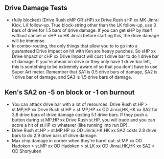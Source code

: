 ## Drive Damage Tests
- (fully blocked) (Drive Rush cMP OR sHP) xx Drive Rush sHP xx MK Jinrai Kick, LK follow-up. True block-string other than the LK follow-up, use 3 bars of drive for 1.5 bars of drive damage. If you can get sHP by itself without cancel or sHP xx HK Jinrai before starting this, the drive damage will be immense.
- In combo-routing, the only things that allow you to to go into a guaranteed Drive Impact on hit with Ken are heavy punches. So sHP xx Drive Impact or cHP xx Drive Impact will cost 1 drive bar to do 1 drive bar of damage. If you're ahead on drive or they only have 1 drive bar left, this is something to be extremely aware of so that you don't have to use Super Art meter. Remember that SA1 is 0.5 drive bars of damage, SA2 is 1 drive bar of damage, and SA3 is 1.5 drive bars of damage.
## Ken's SA2 on -5 on block or -1 on burnout
- You can attack drive bar with a lot of resources: Drive Rush st.HP > st.MP,HP xx Drive Rush st.HP > st.MP,HP xx OD Jinrai,HK,HK xx SA2 for 3.8 drive bars of drive damage costing 5.1 drive bars. If they push a button during st.MP,HP xx Drive Rush st.HP, you will trade and you can score a hit of st.HP xx whatever (like running into run DP).
- Drive Rush st.HP > st.MP,HP xx OD Jinrai,HK,HK xx SA2 costs 2.8 drive bars to do 2.9 drive bars of drive damage.
- Max chip damage in corner when they're burnt out: st.MP xx OD Hadoken > st.MP xx OD Hadoken > st.LK xx OD Jinrai,HK,HK xx SA2 > OD Shoryuken